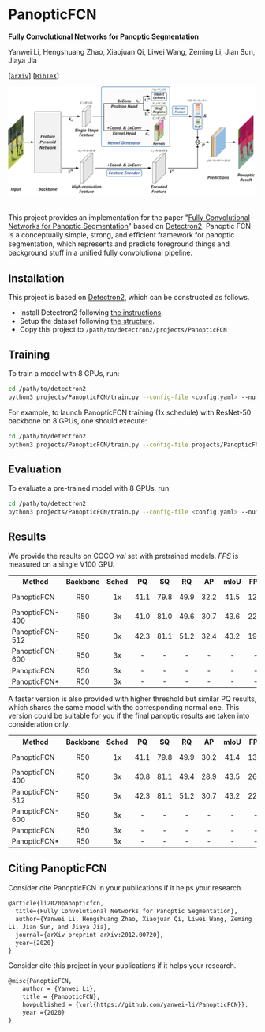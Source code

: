 # PanopticFCN
**Fully Convolutional Networks for Panoptic Segmentation**

Yanwei Li, Hengshuang Zhao, Xiaojuan Qi, Liwei Wang, Zeming Li, Jian Sun, Jiaya Jia

[[`arXiv`](https://arxiv.org/pdf/2012.00720.pdf)] [[`BibTeX`](#CitingPanopticFCN)]

<div align="center">
  <img src="docs/panoptic_fcn.png"/>
</div><br/>


This project provides an implementation for the paper "[Fully Convolutional Networks for Panoptic Segmentation](https://arxiv.org/pdf/2012.00720.pdf)" based on [Detectron2](https://github.com/facebookresearch/detectron2). Panoptic FCN is a conceptually simple, strong, and efﬁcient framework for panoptic segmentation, which represents and predicts foreground things and background stuff in a uniﬁed fully convolutional pipeline.


## Installation
This project is based on [Detectron2](https://github.com/facebookresearch/detectron2), which can be constructed as follows.
* Install Detectron2 following [the instructions](https://detectron2.readthedocs.io/tutorials/install.html).
* Setup the dataset following [the structure](https://github.com/facebookresearch/detectron2/blob/master/datasets/README.md).
* Copy this project to `/path/to/detectron2/projects/PanopticFCN`

## Training
To train a model with 8 GPUs, run:
```bash
cd /path/to/detectron2
python3 projects/PanopticFCN/train.py --config-file <config.yaml> --num-gpus 8
```

For example, to launch PanopticFCN training (1x schedule) with ResNet-50 backbone on 8 GPUs,
one should execute:
```bash
cd /path/to/detectron2
python3 projects/PanopticFCN/train.py --config-file projects/PanopticFCN/configs/PanopticFCN-R50-1x.yaml --num-gpus 8
```

## Evaluation
To evaluate a pre-trained model with 8 GPUs, run:
```bash
cd /path/to/detectron2
python3 projects/PanopticFCN/train.py --config-file <config.yaml> --num-gpus 8 --eval-only MODEL.WEIGHTS /path/to/model_checkpoint
```

## Results
We provide the results on COCO *val* set with pretrained models. *FPS* is measured on a single V100 GPU.

<table><tbody>
<!-- START TABLE -->
<!-- TABLE HEADER -->
<th valign="bottom">Method</th>
<th valign="bottom">Backbone</th>
<th valign="bottom">Sched</th>
<th valign="bottom">PQ</th>
<th valign="bottom">SQ</th>
<th valign="bottom">RQ</th>
<th valign="bottom">AP</th>
<th valign="bottom">mIoU</th>
<th valign="bottom">FPS</th>
<th valign="bottom">download</th>
<!-- TABLE BODY -->
<tr><td align="left">PanopticFCN</td>
<td align="center">R50</td>
<td align="center">1x</td>
<td align="center"> 41.1 </td>
<td align="center"> 79.8 </td>
<td align="center"> 49.9 </td>
<td align="center"> 32.2 </td>
<td align="center"> 41.5 </td>
<td align="center"> 12.4 </td>
<td align="center"> <a href="https://drive.google.com/file/d/1tD1A5Zwbtri5OejlIz9MLKwzOzjtIMHQ/view?usp=sharing">model</a>&nbsp;|&nbsp;<a href="https://drive.google.com/file/d/1NeUO9EWtkZE0M5NrEpZ8uFqOX3vQg3Lx/view?usp=sharing">metrics</a> </td>
</tr>
<tr><td align="left">PanopticFCN-400</td>
<td align="center">R50</td>
<td align="center">3x</td>
<td align="center"> 41.0 </td>
<td align="center"> 81.0 </td>
<td align="center"> 49.6 </td>
<td align="center"> 30.7 </td>
<td align="center"> 43.6 </td>
<td align="center"> 22.5 </td>
<td align="center"> <a href="https://drive.google.com/file/d/1QBYMAznZDDX7A0Mnaq3euB23rTBzwUCf/view?usp=sharing">model</a>&nbsp;|&nbsp;<a href="https://drive.google.com/file/d/1QOwbA9KRIvDN8PKh10aCQhf1jpykKwbB/view?usp=sharing">metrics</a> </td>
</tr>
<tr><td align="left">PanopticFCN-512</td>
<td align="center">R50</td>
<td align="center">3x</td>
<td align="center"> 42.3 </td>
<td align="center"> 81.1 </td>
<td align="center"> 51.2 </td>
<td align="center"> 32.4 </td>
<td align="center"> 43.2 </td>
<td align="center"> 19.8 </td>
<td align="center"> <a href="https://drive.google.com/file/d/1QBYMAznZDDX7A0Mnaq3euB23rTBzwUCf/view?usp=sharing">model</a>&nbsp;|&nbsp;<a href="https://drive.google.com/file/d/1QOwbA9KRIvDN8PKh10aCQhf1jpykKwbB/view?usp=sharing">metrics</a> </td>
</tr>
<tr><td align="left">PanopticFCN-600</td>
<td align="center">R50</td>
<td align="center">3x</td>
<td align="center"> - </td>
<td align="center"> - </td>
<td align="center"> - </td>
<td align="center"> - </td>
<td align="center"> - </td>
<td align="center"> - </td>
<td align="center"> running </td>
</tr>
<tr><td align="left">PanopticFCN</td>
<td align="center">R50</td>
<td align="center">3x</td>
<td align="center"> - </td>
<td align="center"> - </td>
<td align="center"> - </td>
<td align="center"> - </td>
<td align="center"> - </td>
<td align="center"> - </td>
<td align="center"> running </td>
</tr>
<tr><td align="left">PanopticFCN*</td>
<td align="center">R50</td>
<td align="center">3x</td>
<td align="center"> - </td>
<td align="center"> - </td>
<td align="center"> - </td>
<td align="center"> - </td>
<td align="center"> - </td>
<td align="center"> - </td>
<td align="center"> running </td>
</tr>
</tbody></table>

A faster version is also provided with higher threshold but similar PQ results, which shares the same model with the corresponding normal one. This version could be suitable for you if the final panoptic results are taken into consideration only.

<table><tbody>
<!-- START TABLE -->
<!-- TABLE HEADER -->
<th valign="bottom">Method</th>
<th valign="bottom">Backbone</th>
<th valign="bottom">Sched</th>
<th valign="bottom">PQ</th>
<th valign="bottom">SQ</th>
<th valign="bottom">RQ</th>
<th valign="bottom">AP</th>
<th valign="bottom">mIoU</th>
<th valign="bottom">FPS</th>
<th valign="bottom">download</th>
<!-- TABLE BODY -->
<tr><td align="left">PanopticFCN</td>
<td align="center">R50</td>
<td align="center">1x</td>
<td align="center"> 41.1 </td>
<td align="center"> 79.8 </td>
<td align="center"> 49.9 </td>
<td align="center"> 30.2 </td>
<td align="center"> 41.4 </td>
<td align="center"> 13.6 </td>
<td align="center"> <a href="https://drive.google.com/file/d/1tD1A5Zwbtri5OejlIz9MLKwzOzjtIMHQ/view?usp=sharing">model</a>&nbsp;|&nbsp;<a href="https://drive.google.com/file/d/1NeUO9EWtkZE0M5NrEpZ8uFqOX3vQg3Lx/view?usp=sharing">metrics</a> </td>
</tr>
<tr><td align="left">PanopticFCN-400</td>
<td align="center">R50</td>
<td align="center">3x</td>
<td align="center"> 40.8 </td>
<td align="center"> 81.1 </td>
<td align="center"> 49.4 </td>
<td align="center"> 28.9 </td>
<td align="center"> 43.5 </td>
<td align="center"> 26.1 </td>
<td align="center"> <a href="https://drive.google.com/file/d/1QBYMAznZDDX7A0Mnaq3euB23rTBzwUCf/view?usp=sharing">model</a>&nbsp;|&nbsp;<a href="https://drive.google.com/file/d/1QOwbA9KRIvDN8PKh10aCQhf1jpykKwbB/view?usp=sharing">metrics</a> </td>
</tr>
<tr><td align="left">PanopticFCN-512</td>
<td align="center">R50</td>
<td align="center">3x</td>
<td align="center"> 42.3 </td>
<td align="center"> 81.1 </td>
<td align="center"> 51.2 </td>
<td align="center"> 30.7 </td>
<td align="center"> 43.2 </td>
<td align="center"> 22.0 </td>
<td align="center"> <a href="https://drive.google.com/file/d/1QBYMAznZDDX7A0Mnaq3euB23rTBzwUCf/view?usp=sharing">model</a>&nbsp;|&nbsp;<a href="https://drive.google.com/file/d/1QOwbA9KRIvDN8PKh10aCQhf1jpykKwbB/view?usp=sharing">metrics</a> </td>
</tr>
<tr><td align="left">PanopticFCN-600</td>
<td align="center">R50</td>
<td align="center">3x</td>
<td align="center"> - </td>
<td align="center"> - </td>
<td align="center"> - </td>
<td align="center"> - </td>
<td align="center"> - </td>
<td align="center"> - </td>
<td align="center"> running </td>
</tr>
<tr><td align="left">PanopticFCN</td>
<td align="center">R50</td>
<td align="center">3x</td>
<td align="center"> - </td>
<td align="center"> - </td>
<td align="center"> - </td>
<td align="center"> - </td>
<td align="center"> - </td>
<td align="center"> - </td>
<td align="center"> running </td>
</tr>
<tr><td align="left">PanopticFCN*</td>
<td align="center">R50</td>
<td align="center">3x</td>
<td align="center"> - </td>
<td align="center"> - </td>
<td align="center"> - </td>
<td align="center"> - </td>
<td align="center"> - </td>
<td align="center"> - </td>
<td align="center"> running </td>
</tr>
</tbody></table>

## <a name="CitingPanopticFCN"></a>Citing PanopticFCN

Consider cite PanopticFCN in your publications if it helps your research.

```
@article{li2020panopticfcn,
  title={Fully Convolutional Networks for Panoptic Segmentation},
  author={Yanwei Li, Hengshuang Zhao, Xiaojuan Qi, Liwei Wang, Zeming Li, Jian Sun, and Jiaya Jia},
  journal={arXiv preprint arXiv:2012.00720},
  year={2020}
}
```
Consider cite this project in your publications if it helps your research. 
```
@misc{PanopticFCN,
    author = {Yanwei Li},
    title = {PanopticFCN},
    howpublished = {\url{https://github.com/yanwei-li/PanopticFCN}},
    year ={2020}
}
```
